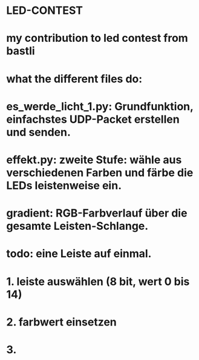# LED-CONTEST
# my contribution to led contest from bastli
# 
# 
# what the different files do:
# 
# es_werde_licht_1.py: Grundfunktion, einfachstes UDP-Packet erstellen und senden.
# 
# effekt.py: zweite Stufe: wähle aus verschiedenen Farben und färbe die LEDs leistenweise ein.
# 
# gradient: RGB-Farbverlauf über die gesamte Leisten-Schlange.
# 
# 
# 
# 
# 
# 
# 
# 
# 
# 
# 
# 
# 
# 
# 
# 
# 
# 
# 
# 
# todo: eine Leiste auf einmal.
# 
# 1. leiste auswählen (8 bit, wert 0 bis 14)
# 
# 2. farbwert einsetzen
# 
# 3. 
